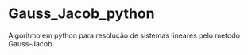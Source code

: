 # Gauss_Jacob_python
Algoritmo em python para resolução de sistemas lineares pelo metodo Gauss-Jacob
